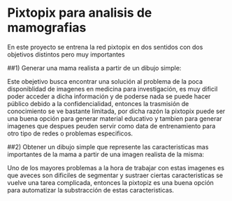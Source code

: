 # Pixtopix para analisis de mamografias

En este proyecto se entrena la red pixtopix en dos sentidos con dos objetivos distintos pero muy importantes

##1) Generar una mama realista a partir de un dibujo simple:

Este obejetivo busca encontrar una solución al problema de la poca disponiblidad de imagenes en medicina para investigación, es muy dificil poder acceder a dicha información y de poderse nada se puede hacer público debido a la confidencialidad, entonces la trasmisión de conocimiento se ve bastante limitada, por dicha razón la pixtopix puede ser una buena opción para generar material educativo y tambien para generar imagenes que despues peuden servir como data de entrenamiento para otro tipo de redes o problemas especificos.
 
##2) Obtener un dibujo simple que represente las caracteristicas mas importantes de la mama a partir de una imagen realista de la misma: 

Uno de los mayores problemas a la hora de trabajar con estas imagenes es que aveces son dificiles de segmentar y sustraer ciertas caracteristicas se vuelve una tarea complicada, entonces la pixtopiz es una buena opción para automatizar la substracción de estas caracteristicas.


